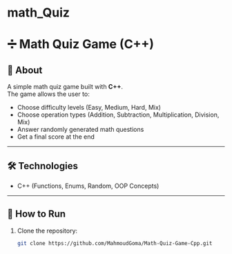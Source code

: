 # math_Quiz
# ➗ Math Quiz Game (C++)

## 📌 About
A simple math quiz game built with **C++**.  
The game allows the user to:
- Choose difficulty levels (Easy, Medium, Hard, Mix)
- Choose operation types (Addition, Subtraction, Multiplication, Division, Mix)
- Answer randomly generated math questions
- Get a final score at the end

---

## 🛠️ Technologies
- C++ (Functions, Enums, Random, OOP Concepts)

---

## 🚀 How to Run
1. Clone the repository:
   ```bash
   git clone https://github.com/MahmoudGoma/Math-Quiz-Game-Cpp.git
